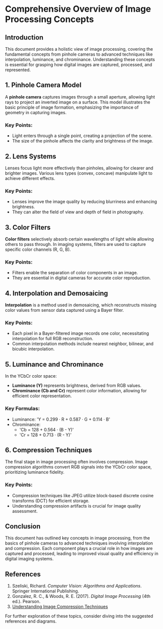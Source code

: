 # Comprehensive Overview of Image Processing Concepts

## Introduction
This document provides a holistic view of image processing, covering the fundamental concepts from pinhole cameras to advanced techniques like interpolation, luminance, and chrominance. Understanding these concepts is essential for grasping how digital images are captured, processed, and represented.

## 1. Pinhole Camera Model
A **pinhole camera** captures images through a small aperture, allowing light rays to project an inverted image on a surface. This model illustrates the basic principle of image formation, emphasizing the importance of geometry in capturing images.

### Key Points:
- Light enters through a single point, creating a projection of the scene.
- The size of the pinhole affects the clarity and brightness of the image.


## 2. Lens Systems
Lenses focus light more effectively than pinholes, allowing for clearer and brighter images. Various lens types (convex, concave) manipulate light to achieve different effects.

### Key Points:
- Lenses improve the image quality by reducing blurriness and enhancing brightness.
- They can alter the field of view and depth of field in photography.


## 3. Color Filters
**Color filters** selectively absorb certain wavelengths of light while allowing others to pass through. In imaging systems, filters are used to capture specific color channels (R, G, B).

### Key Points:
- Filters enable the separation of color components in an image.
- They are essential in digital cameras for accurate color reproduction.


## 4. Interpolation and Demosaicing
**Interpolation** is a method used in demosaicing, which reconstructs missing color values from sensor data captured using a Bayer filter. 

### Key Points:
- Each pixel in a Bayer-filtered image records one color, necessitating interpolation for full RGB reconstruction.
- Common interpolation methods include nearest neighbor, bilinear, and bicubic interpolation.


## 5. Luminance and Chrominance
In the YCbCr color space:
- **Luminance (Y)** represents brightness, derived from RGB values.
- **Chrominance (Cb and Cr)** represent color information, allowing for efficient color representation.

### Key Formulas:
- Luminance: 'Y = 0.299 · R + 0.587 · G + 0.114 · B'
- Chrominance: 
  - 'Cb = 128 + 0.564 · (B - Y)'
  - 'Cr = 128 + 0.713 · (R - Y)'


## 6. Compression Techniques
The final stage in image processing often involves compression. Image compression algorithms convert RGB signals into the YCbCr color space, prioritizing luminance fidelity.

### Key Points:
- Compression techniques like JPEG utilize block-based discrete cosine transforms (DCT) for efficient storage.
- Understanding compression artifacts is crucial for image quality assessment.


## Conclusion
This document has outlined key concepts in image processing, from the basics of pinhole cameras to advanced techniques involving interpolation and compression. Each component plays a crucial role in how images are captured and processed, leading to improved visual quality and efficiency in digital imaging systems.

## References
1. Szeliski, Richard. *Computer Vision: Algorithms and Applications*. Springer International Publishing.
2. Gonzalez, R. C., & Woods, R. E. (2017). *Digital Image Processing* (4th ed.). Pearson.
3. [Understanding Image Compression Techniques](https://link.springer.com/book/10.1007/978-1-4614-6435-8)

For further exploration of these topics, consider diving into the suggested references and diagrams.
